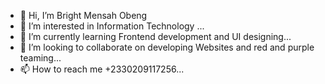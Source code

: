 - 👋 Hi, I’m Bright Mensah Obeng
- 👀 I’m interested in Information Technology ...
- 🌱 I’m currently learning  Frontend development and UI designing...
- 💞️ I’m looking to collaborate on developing Websites and red and purple teaming...
- 📫 How to reach me +2330209117256...

<!---
Mclee644/Mclee644 is a ✨ special ✨ repository because its `README.md` (this file) appears on your GitHub profile.
You can click the Preview link to take a look at your changes.
--->
